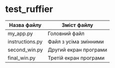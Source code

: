 # test_ruffier
Назва файлу    |  Зміст файлу
---------------|------------
my_app.py      | Головний файл
instructions.py| Файл з усіма змінними
second_win.py  | Другий екран програми
final_win.py   | Третій екран програми
